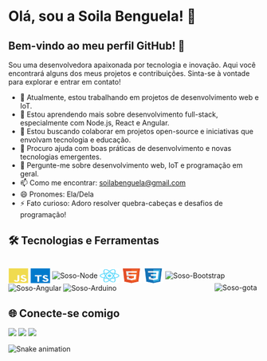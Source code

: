 # Olá, sou a Soila Benguela! 🐾

## Bem-vindo ao meu perfil GitHub! 👋

Sou uma desenvolvedora apaixonada por tecnologia e inovação. Aqui você encontrará alguns dos meus projetos e contribuições. Sinta-se à vontade para explorar e entrar em contato!

- 🔭 Atualmente, estou trabalhando em projetos de desenvolvimento web e IoT.
- 🌱 Estou aprendendo mais sobre desenvolvimento full-stack, especialmente com Node.js, React e Angular.
- 👯 Estou buscando colaborar em projetos open-source e iniciativas que envolvam tecnologia e educação.
- 🤔 Procuro ajuda com boas práticas de desenvolvimento e novas tecnologias emergentes.
- 💬 Pergunte-me sobre desenvolvimento web, IoT e programação em geral.
- 📫 Como me encontrar: [soilabenguela@gmail.com](mailto:soilabenguela@gmail.com)
- 😄 Pronomes: Ela/Dela
- ⚡ Fato curioso: Adoro resolver quebra-cabeças e desafios de programação!

## 🛠️ Tecnologias e Ferramentas

<div style="display: inline_block"><br>
  <img align="center" alt="Soso-Js" height="30" width="40" src="https://raw.githubusercontent.com/devicons/devicon/master/icons/javascript/javascript-plain.svg">
  <img align="center" alt="Soso-Ts" height="30" width="40" src="https://raw.githubusercontent.com/devicons/devicon/master/icons/typescript/typescript-plain.svg">
  <img align="center" alt="Soso-Node" height="30" width="40" src="https://cdn.jsdelivr.net/gh/devicons/devicon/icons/nodejs/nodejs-original.svg">
  <img align="center" alt="Soso-React" height="30" width="40" src="https://raw.githubusercontent.com/devicons/devicon/master/icons/react/react-original.svg">
  <img align="center" alt="Soso-HTML" height="30" width="40" src="https://raw.githubusercontent.com/devicons/devicon/master/icons/html5/html5-original.svg">
  <img align="center" alt="Soso-CSS" height="30" width="40" src="https://raw.githubusercontent.com/devicons/devicon/master/icons/css3/css3-original.svg">
  <img align="center" alt="Soso-Bootstrap" height="30" width="40" src="https://cdn.jsdelivr.net/gh/devicons/devicon/icons/bootstrap/bootstrap-original.svg">
  <img align="center" alt="Soso-Angular" height="30" width="40" src="https://cdn.jsdelivr.net/gh/devicons/devicon/icons/angularjs/angularjs-plain.svg">
  <img align="center" alt="Soso-Arduino" height="30" width="40" src="https://cdn.jsdelivr.net/gh/devicons/devicon/icons/arduino/arduino-original.svg">
  <img align="right" alt="Soso-gota" height="70" width="90" src="https://cdn-images-1.medium.com/max/720/1*PIS_4XIKgOsAd13gOssIqw.png">       
</div>

## 🌐 Conecte-se comigo

<div> 
  <a href="mailto:soilabenguela@gmail.com"><img src="https://img.shields.io/badge/-Gmail-%23333?style=for-the-badge&logo=gmail&logoColor=white" target="_blank"></a>
  <a href="https://www.linkedin.com/in/soila-benguela-87005211a/" target="_blank"><img src="https://img.shields.io/badge/-LinkedIn-%230077B5?style=for-the-badge&logo=linkedin&logoColor=white" target="_blank"></a> 
  <a href="https://soilabenguela.medium.com/" target="_blank"><img src="https://img.shields.io/badge/-Medium-%2312100E?style=for-the-badge&logo=medium&logoColor=white" target="_blank"></a>
</div>

![Snake animation](https://github.com/Soilaguela/Soilaguela/blob/output/github-contribution-grid-snake.svg)

